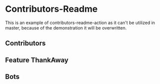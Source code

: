 # Contributors-Readme

This is an example of contributors-readme-action as it can't be utilized in master, because of the demonstration it will be overwritten.

## Contributors

<!-- readme: contributors,samslow,alandefreitas,atharwa-24 -start -->
<!-- readme: contributors,samslow,alandefreitas,atharwa-24 -end -->

## Feature ThankAway

<!-- readme: samslow,alandefreitas,atharwa-24 -start -->
<!-- readme: samslow,alandefreitas,atharwa-24 -end -->

## Bots

<!-- readme: bots -start -->
<!-- readme: bots -end -->
